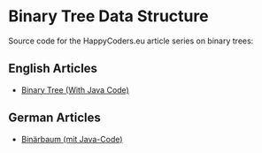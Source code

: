 # Binary Tree Data Structure

Source code for the HappyCoders.eu article series on binary trees:

## English Articles

* [Binary Tree (With Java Code)](https://www.happycoders.eu/algorithms/binary-tree-java/)

## German Articles

* [Binärbaum (mit Java-Code)](https://www.happycoders.eu/de/algorithmen/binaerbaum-java/)
